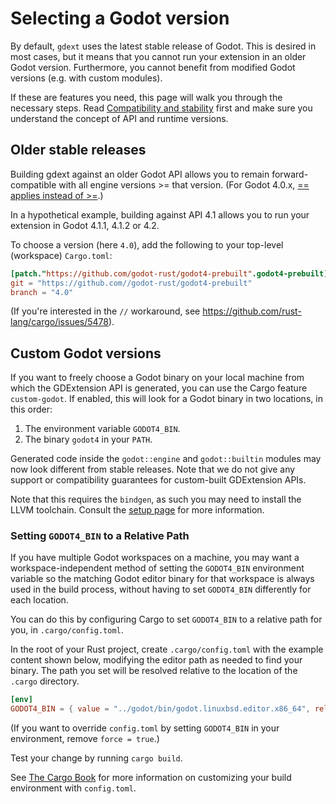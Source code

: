 <!--
  ~ Copyright (c) godot-rust; Bromeon and contributors.
  ~ This Source Code Form is subject to the terms of the Mozilla Public
  ~ License, v. 2.0. If a copy of the MPL was not distributed with this
  ~ file, You can obtain one at https://mozilla.org/MPL/2.0/.
-->

# Selecting a Godot version

By default, `gdext` uses the latest stable release of Godot. This is desired in most cases, but it means that you cannot run your extension in
an older Godot version. Furthermore, you cannot benefit from modified Godot versions (e.g. with custom modules).

If these are features you need, this page will walk you through the necessary steps.
Read [Compatibility and stability] first and make sure you understand the concept of API and runtime versions.


## Older stable releases

Building gdext against an older Godot API allows you to remain forward-compatible with all engine versions >= that version.
(For Godot 4.0.x, [== applies instead of >=][compat-guarantees].)

In a hypothetical example, building against API 4.1 allows you to run your extension in Godot 4.1.1, 4.1.2 or 4.2.

To choose a version (here `4.0`), add the following to your top-level (workspace) `Cargo.toml`:

```toml
[patch."https://github.com/godot-rust/godot4-prebuilt".godot4-prebuilt]
git = "https://github.com//godot-rust/godot4-prebuilt"
branch = "4.0"
```

(If you're interested in the `//` workaround, see <https://github.com/rust-lang/cargo/issues/5478>).


## Custom Godot versions

If you want to freely choose a Godot binary on your local machine from which the GDExtension API is generated, you can use the Cargo feature
`custom-godot`. If enabled, this will look for a Godot binary in two locations, in this order:

1. The environment variable `GODOT4_BIN`.
2. The binary `godot4` in your `PATH`.

Generated code inside the `godot::engine` and `godot::builtin` modules may now look different from stable releases.
Note that we do not give any support or compatibility guarantees for custom-built GDExtension APIs.

Note that this requires the `bindgen`, as such you may need to install the LLVM toolchain.
Consult the [setup page][setup-llvm] for more information.

### Setting `GODOT4_BIN` to a Relative Path

If you have multiple Godot workspaces on a machine, you may want a workspace-independent method of setting the `GODOT4_BIN` environment variable so the matching Godot editor binary for that workspace is always used in the build process, without having to set `GODOT4_BIN` differently for each location.

You can do this by configuring Cargo to set `GODOT4_BIN` to a relative path for you, in `.cargo/config.toml`.

In the root of your Rust project, create `.cargo/config.toml` with the example content shown below, modifying the editor path as needed to find your binary. The path you set will be resolved relative to the location of the `.cargo` directory.

```toml
[env]
GODOT4_BIN = { value = "../godot/bin/godot.linuxbsd.editor.x86_64", relative = true, force = true }
```

(If you want to override `config.toml` by setting `GODOT4_BIN` in your environment, remove `force = true`.)

Test your change by running `cargo build`.

See [The Cargo Book](https://doc.rust-lang.org/cargo/reference/config.html) for more information on customizing your build environment with `config.toml`.


[Compatibility and stability]: compatibility.md
[compat-guarantees]: compatibility.md#current-guarantees
[setup-llvm]: ../intro/setup.md#llvm

